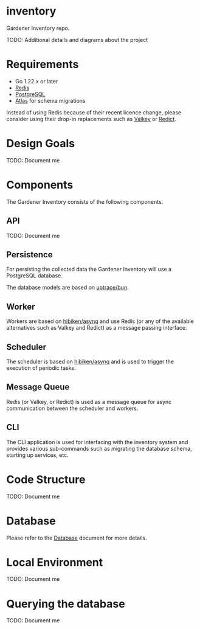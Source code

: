 # inventory

Gardener Inventory repo.

TODO: Additional details and diagrams about the project

# Requirements

- Go 1.22.x or later
- [Redis](https://redis.io/)
- [PostgreSQL](https://www.postgresql.org/)
- [Atlas](https://atlasgo.io/) for schema migrations

Instead of using Redis because of their recent licence change, please consider
using their drop-in replacements such as
[Valkey](https://github.com/valkey-io/valkey) or [Redict](https://redict.io).

# Design Goals

TODO: Document me

# Components

The Gardener Inventory consists of the following components.

## API

TODO: Document me

## Persistence

For persisting the collected data the Gardener Inventory will use a PostgreSQL
database.

The database models are based on [uptrace/bun](https://github.com/uptrace/bun).

## Worker

Workers are based on [hibiken/asynq](https://github.com/hibiken/asynq) and use
Redis (or any of the available alternatives such as Valkey and Redict) as a
message passing interface.

## Scheduler

The scheduler is based on [hibiken/asynq](https://github.com/hibiken/asynq) and
is used to trigger the execution of periodic tasks.

## Message Queue

Redis (or Valkey, or Redict) is used as a message queue for async communication
between the scheduler and workers.

## CLI

The CLI application is used for interfacing with the inventory system and
provides various sub-commands such as migrating the database schema, starting up
services, etc.

# Code Structure

TODO: Document me

# Database

Please refer to the [Database](./docs/database.md) document for more details.

# Local Environment

TODO: Document me

# Querying the database

TODO: Document me
